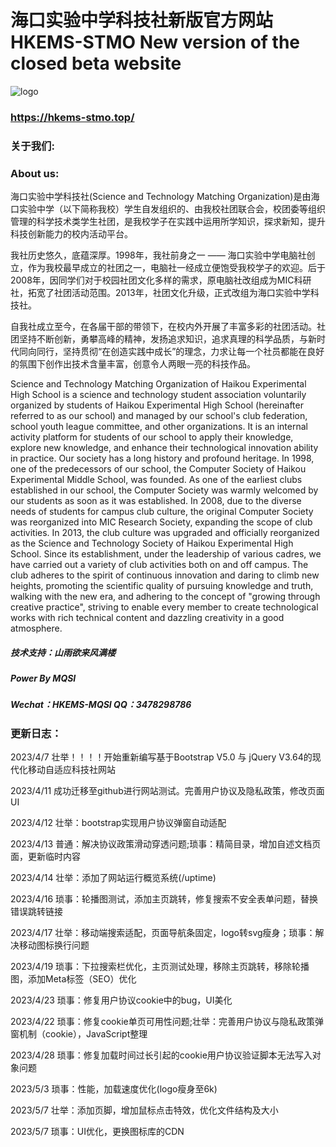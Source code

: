 # 海口实验中学科技社新版官方网站 HKEMS-STMO New version of the closed beta website
![logo](https://hkems-stmo.top/images/up_images/logo.png)
### https://hkems-stmo.top/
### 关于我们:
### About us:

海口实验中学科技社(Science and Technology Matching Organization)是由海口实验中学（以下简称我校）学生自发组织的、由我校社团联合会，校团委等组织管理的科学技术类学生社团，是我校学子在实践中运用所学知识，探求新知，提升科技创新能力的校内活动平台。

我社历史悠久，底蕴深厚。1998年，我社前身之一 —— 海口实验中学电脑社创立，作为我校最早成立的社团之一，电脑社一经成立便饱受我校学子的欢迎。后于2008年，因同学们对于校园社团文化多样的需求，原电脑社改组成为MIC科研社，拓宽了社团活动范围。2013年，社团文化升级，正式改组为海口实验中学科技社。

自我社成立至今，在各届干部的带领下，在校内外开展了丰富多彩的社团活动。社团坚持不断创新，勇攀高峰的精神，发扬追求知识，追求真理的科学品质，与新时代同向同行，坚持贯彻“在创造实践中成长”的理念，力求让每一个社员都能在良好的氛围下创作出技术含量丰富，创意令人两眼一亮的科技作品。


Science and Technology Matching Organization of Haikou Experimental High School is a science and technology student association voluntarily organized by students of Haikou Experimental High School (hereinafter referred to as our school) and managed by our school's club federation, school youth league committee, and other organizations. It is an internal activity platform for students of our school to apply their knowledge, explore new knowledge, and enhance their technological innovation ability in practice.
Our society has a long history and profound heritage. In 1998, one of the predecessors of our school, the Computer Society of Haikou Experimental Middle School, was founded. As one of the earliest clubs established in our school, the Computer Society was warmly welcomed by our students as soon as it was established. In 2008, due to the diverse needs of students for campus club culture, the original Computer Society was reorganized into MIC Research Society, expanding the scope of club activities. In 2013, the club culture was upgraded and officially reorganized as the Science and Technology Society of Haikou Experimental High School.
Since its establishment, under the leadership of various cadres, we have carried out a variety of club activities both on and off campus. The club adheres to the spirit of continuous innovation and daring to climb new heights, promoting the scientific quality of pursuing knowledge and truth, walking with the new era, and adhering to the concept of "growing through creative practice", striving to enable every member to create technological works with rich technical content and dazzling creativity in a good atmosphere.

##### 技术支持：山雨欲来风满楼
##### Power By MQSI
##### Wechat：HKEMS-MQSI QQ：3478298786

### 更新日志：

2023/4/7 壮举！！！！开始重新编写基于Bootstrap V5.0 与 jQuery V3.64的现代化移动自适应科技社网站

2023/4/11 成功迁移至github进行网站测试。完善用户协议及隐私政策，修改页面UI

2023/4/12 壮举：bootstrap实现用户协议弹窗自动适配

2023/4/13 普通：解决协议政策滑动穿透问题;琐事：精简目录，增加自述文档页面，更新临时内容

2023/4/14 壮举：添加了网站运行概览系统(/uptime)

2023/4/16 琐事：轮播图测试，添加主页跳转，修复搜索不安全表单问题，替换错误跳转链接

2023/4/17 壮举：移动端搜索适配，页面导航条固定，logo转svg瘦身；琐事：解决移动图标换行问题

2023/4/19 琐事：下拉搜索栏优化，主页测试处理，移除主页跳转，移除轮播图，添加Meta标签（SEO）优化

2023/4/23 琐事：修复用户协议cookie中的bug，UI美化

2023/4/22 琐事：修复cookie单页可用性问题;壮举：完善用户协议与隐私政策弹窗机制（cookie），JavaScript整理

2023/4/28 琐事：修复加载时间过长引起的cookie用户协议验证脚本无法写入对象问题

2023/5/3 琐事：性能，加载速度优化(logo瘦身至6k)

2023/5/7 壮举：添加页脚，增加鼠标点击特效，优化文件结构及大小

2023/5/7 琐事：UI优化，更换图标库的CDN
